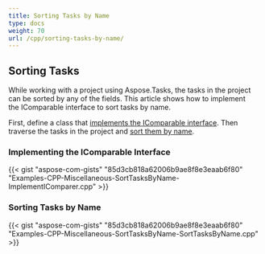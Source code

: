 ```yaml
---
title: Sorting Tasks by Name
type: docs
weight: 70
url: /cpp/sorting-tasks-by-name/
---
```


## **Sorting Tasks**
While working with a project using Aspose.Tasks, the tasks in the project can be sorted by any of the fields. This article shows how to implement the IComparable interface to sort tasks by name.

First, define a class that [implements the IComparable interface](/tasks/cpp/sorting-tasks-by-name/). Then traverse the tasks in the project and [sort them by name](/tasks/cpp/sorting-tasks-by-name/).
### **Implementing the IComparable Interface**
{{< gist "aspose-com-gists" "85d3cb818a62006b9ae8f8e3eaab6f80" "Examples-CPP-Miscellaneous-SortTasksByName-ImplementIComparer.cpp" >}}


### **Sorting Tasks by Name**
{{< gist "aspose-com-gists" "85d3cb818a62006b9ae8f8e3eaab6f80" "Examples-CPP-Miscellaneous-SortTasksByName-SortTasksByName.cpp" >}}
